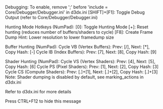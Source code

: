 Debugging:
To enable, remove ';' before 'include = Core/Debugger/Debugger.ini' in d3dx.ini 
[SHIFT]+[F1]: Toggle Debug Output (refer to Core/Debugger/Debugger.ini)

Hunting Mode Hotkeys (NumPad):
[0]: Toggle Hunting Mode
[+]: Reset hunting (reduces number of buffers/shaders to cycle)
[F8]: Create Frame Dump
Hint: Lower resolution to lower framedump size

Buffer Hunting (NumPad):
Cycle VB (Vertex Buffers): Prev: [/], Next: [*], Copy Hash: [-]
Cycle IB (Index Buffers): Prev: [7], Next: [8], Copy Hash: [9]

Shader Hunting (NumPad):
Cycle VS (Vertex Shaders): Prev: [4], Next: [5], Copy Hash: [6]
Cycle PS (Pixel Shaders): Prev: [1], Next: [2], Copy Hash: [3]
Cycle CS (Compute Shaders): Prev: [.]+[1], Next: [.]+[2], Copy Hash: [.]+[3]
Note: Shader dumping is disabled by default, see marking_actions in d3dx.ini

Refer to d3dx.ini for more details

Press CTRL+F12 to hide this message